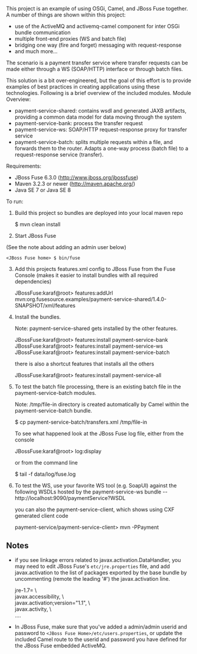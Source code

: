 This project is an example of using OSGi, Camel, and JBoss Fuse together.
A number of things are shown within this project:

* use of the ActiveMQ and activemq-camel component for inter OSGi bundle communication
* multiple front-end proxies (WS and batch file)
* bridging one way (fire and forget) messaging with request-response
* and much more...

The scenario is a payment transfer service where transfer requests can be made
either through a WS (SOAP/HTTP) interface or through batch files.

This solution is a bit over-engineered, but the goal of this effort is to
provide examples of best practices in creating applications using these
technologies. Following is a brief overview of the included modules.
Module Overview:

* payment-service-shared: contains wsdl and generated JAXB artifacts, providing
  a common data model for data moving through the system
* payment-service-bank: process the transfer request
* payment-service-ws: SOAP/HTTP request-response proxy for transfer service
* payment-service-batch: splits multiple requests within a file, and forwards
  them to the router. Adapts a one-way process (batch file) to a
  request-response service (transfer).

Requirements:

* JBoss Fuse 6.3.0 (http://www.jboss.org/jbossfuse)
* Maven 3.2.3 or newer (http://maven.apache.org/)
* Java SE 7 or Java SE 8

To run:

1) Build this project so bundles are deployed into your local maven repo

    <project home> $ mvn clean install

2) Start JBoss Fuse 

(See the note about adding an admin user below)

    <JBoss Fuse home> $ bin/fuse

3) Add this projects features.xml config to JBoss Fuse from the Fuse
   Console (makes it easier to install bundles with all required dependencies)

    JBossFuse:karaf@root> features:addUrl mvn:org.fusesource.examples/payment-service-shared/1.4.0-SNAPSHOT/xml/features

4) Install the bundles.

   Note: payment-service-shared gets installed by the other features.

    JBossFuse:karaf@root> features:install payment-service-bank
    JBossFuse:karaf@root> features:install payment-service-ws
    JBossFuse:karaf@root> features:install payment-service-batch

   there is also a shortcut features that installs all the others

    JBossFuse:karaf@root> features:install payment-service-all

5) To test the batch file processing, there is an existing batch file in the
   payment-service-batch modules.

   Note: <JBoss Fuse Home>/tmp/file-in directory is created automatically by
         Camel within the payment-service-batch bundle.

    <project home> $ cp payment-service-batch/transfers.xml <JBoss Fuse home>/tmp/file-in

   To see what happened look at the JBoss Fuse log file, either from the console

    JBossFuse:karaf@root> log:display

   or from the command line

    <JBoss Fuse home> $ tail -f data/log/fuse.log

6) To test the WS, use your favorite WS tool (e.g. SoapUI) against the following
   WSDLs hosted by the payment-service-ws bundle -- http://localhost:9090/paymentService?WSDL

   you can also the payment-service-client, which shows using CXF generated
   client code

    payment-service/payment-service-client> mvn -PPayment

## Notes

* if you see linkage errors related to javax.activation.DataHandler, you may need to edit JBoss Fuse's
 `etc/jre.properties` file, and add javax.activation to the list of packages exported by the base
 bundle by uncommenting (remote the leading '#') the javax.activation line.

    jre-1.7= \  
      javax.accessibility, \  
      javax.activation;version="1.1", \  
      javax.activity, \  
      ....  

* In JBoss Fuse, make sure that you've added a admin/admin userid and password to
 `<JBoss Fuse Home>/etc/users.properties`, or update the included Camel route to the userid and
 password you have defined for the JBoss Fuse embedded ActiveMQ.

